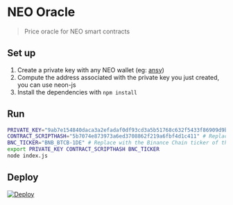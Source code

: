 # NEO Oracle
> Price oracle for NEO smart contracts

## Set up
1. Create a private key with any NEO wallet (eg: [ansy](https://snowypowers.github.io/ansy/))
2. Compute the address associated with the private key you just created, you can use neon-js
3. Install the dependencies with `npm install`

## Run
```bash
PRIVATE_KEY="9ab7e154840daca3a2efadaf0df93cd3a5b51768c632f5433f86909d9b994a69" # Replace with the private key you generated during setup
CONTRACT_SCRIPTHASH="5b7074e873973a6ed3708862f219a6fbf4d1c411" # Replace with the scripthash of the contract you deployed
BNC_TICKER="BNB_BTCB-1DE" # Replace with the Binance Chain ticker of the BEP2 token that the oracle needs to serve
export PRIVATE_KEY CONTRACT_SCRIPTHASH BNC_TICKER
node index.js
```

## Deploy
[![Deploy](https://www.herokucdn.com/deploy/button.png)](https://heroku.com/deploy)
